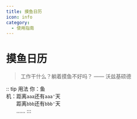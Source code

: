 ```yaml
---
title: 摸鱼日历
icon: info
category:
  - 使用指南
---
```


# 摸鱼日历

> 工作干什么？躺着摸鱼不好吗？  —— 沃兹基硕德

:: tip 用法
你：鱼<br>
机：距离```aaa```还有```aaa'```天<br>
　　距离```bbb```还有```bbb'```天<br>
　　……
:::